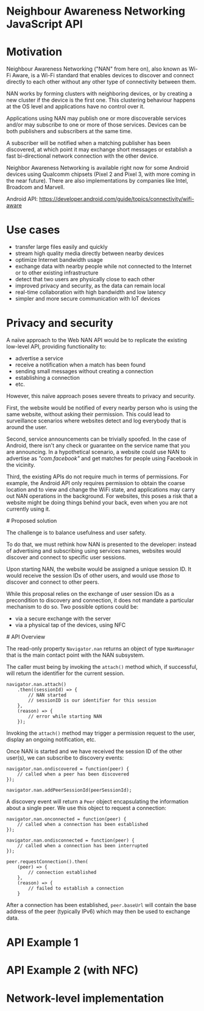 # Neighbour Awareness Networking JavaScript API

# Motivation

Neighbour Awareness Networking ("NAN" from here on), also known as Wi-Fi Aware, is a Wi-Fi standard that enables devices to discover and connect directly to each other without any other type of connectivity between them.

NAN works by forming clusters with neighboring devices, or by creating a new cluster if the device is the first one. This clustering behaviour happens at the OS level and applications have no control over it.

Applications using NAN may publish one or more discoverable services and/or may subscribe to one or more of those services. Devices can be both publishers and subscribers at the same time.

A subscriber will be notified when a matching publisher has been discovered, at which point it may exchange short messages or establish a fast bi-directional network connection with the other device.

Neighbor Awareness Networking is available right now for some Android devices using Qualcomm chipsets (Pixel 2 and Pixel 3, with more coming in the near future). There are also implementations by companies like Intel, Broadcom and Marvell.

Android API: https://developer.android.com/guide/topics/connectivity/wifi-aware

# Use cases

+ transfer large files easily and quickly
+ stream high quality media directly between nearby devices
+ optimize Internet bandwidth usage
+ exchange data with nearby people while not connected to the Internet or to other existing infrastructure
+ detect that two users are physically close to each other
+ improved privacy and security, as the data can remain local
+ real-time collaboration with high bandwidth and low latency
+ simpler and more secure communication with IoT devices

# Privacy and security

A naïve approach to the Web NAN API would be to replicate the existing low-level API, providing functionality to:

+ advertise a service
+ receive a notification when a match has been found
+ sending small messages without creating a connection
+ establishing a connection
+ etc.

However, this naïve approach poses severe threats to privacy and security.

First, the website would be notified of every nearby person who is using the same website, without asking their permission. This could lead to surveillance scenarios where websites detect and log everybody that is around the user.

Second, service announcements can be trivially spoofed. In the case of Android, there isn't any check or guarantee on the service name that you are announcing. In a hypothetical scenario, a website could use NAN to advertise as *"com.facebook"* and get matches for people using Facebook in the vicinity.

Third, the existing APIs do not require much in terms of permissions. For example, the Android API only requires permission to obtain the coarse location and to view and change the WiFi state, and applications may carry out NAN operations in the background. For websites, this poses a risk that a website might be doing things behind your back, even when you are not currently using it.

# Proposed solution

The challenge is to balance usefulness and user safety.

To do that, we must rethink how NAN is presented to the developer: instead of advertising and subscribing using services names, websites would discover and connect to specific user sessions.

Upon starting NAN, the website would be assigned a unique session ID. It would receive the session IDs of other users, and would use *those* to discover and connect to other peers.

While this proposal relies on the exchange of user session IDs as a precondition to discovery and connection, it does not mandate a particular mechanism to do so. Two possible options could be:
 - via a secure exchange with the server
 - via a physical tap of the devices, using NFC

# API Overview

The read-only property `Navigator.nan` returns an object of type `NanManager` that is the main contact point with the NAN subsystem.

The caller must being by invoking the `attach()` method which, if successful, will return the identifier for the current session.

```
navigator.nan.attach()
    .then((sessionId) => {
        // NAN started
        // sessionID is our identifier for this session
    },
    (reason) => {
        // error while starting NAN
    });
```

Invoking the `attach()` method may trigger a permission request to the user, display an ongoing notification, etc.

Once NAN is started and we have received the session ID of the other user(s), we can subscribe to discovery events:

```
navigator.nan.ondiscovered = function(peer) {
    // called when a peer has been discovered
});

navigator.nan.addPeerSessionId(peerSessionId);
```

A discovery event will return a `Peer` object encapsulating the information about a single peer. We use this object to request a connection:

```
navigator.nan.onconnected = function(peer) {
    // called when a connection has been established
});

navigator.nan.ondisconnected = function(peer) {
    // called when a connection has been interrupted
});

peer.requestConnection().then(
    (peer) => {
        // connection established
    },
    (reason) => {
        // failed to establish a connection
    }
```

After a connection has been established, `peer.baseUrl` will contain the base address of the peer (typically IPv6) which may then be used to exchange data.

# API Example 1

# API Example 2 (with NFC)

# Network-level implementation
